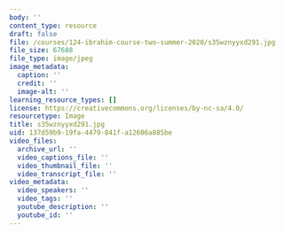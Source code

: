 ```yaml
---
body: ''
content_type: resource
draft: false
file: /courses/124-ibrahim-course-two-summer-2020/s35wznyyxd291.jpg
file_size: 67688
file_type: image/jpeg
image_metadata:
  caption: ''
  credit: ''
  image-alt: ''
learning_resource_types: []
license: https://creativecommons.org/licenses/by-nc-sa/4.0/
resourcetype: Image
title: s35wznyyxd291.jpg
uid: 137d59b9-19fa-4479-841f-a12606a885be
video_files:
  archive_url: ''
  video_captions_file: ''
  video_thumbnail_file: ''
  video_transcript_file: ''
video_metadata:
  video_speakers: ''
  video_tags: ''
  youtube_description: ''
  youtube_id: ''
---
```

